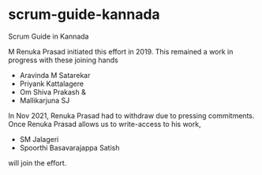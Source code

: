 # scrum-guide-kannada
Scrum Guide in Kannada

M Renuka Prasad initiated this effort in 2019.
This remained a work in progress with these joining hands
* Aravinda M Satarekar
* Priyank Kattalagere
* Om Shiva Prakash & 
* Mallikarjuna SJ

In Nov 2021, Renuka Prasad had to withdraw due to pressing commitments.
Once Renuka Prasad allows us to write-access to his work,

* SM Jalageri
* Spoorthi Basavarajappa Satish 

will join the effort.
